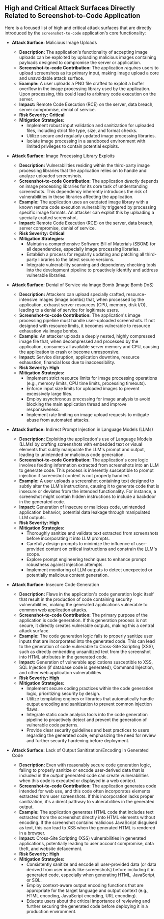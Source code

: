 ## High and Critical Attack Surfaces Directly Related to Screenshot-to-Code Application

Here is a focused list of high and critical attack surfaces that are directly introduced by the `screenshot-to-code` application's core functionality:

*   **Attack Surface:** Malicious Image Uploads
    *   **Description:**  The application's functionality of accepting image uploads can be exploited by uploading malicious images containing payloads designed to compromise the server or application.
    *   **Screenshot-to-code Contribution:** The application *requires* users to upload screenshots as its primary input, making image upload a core and unavoidable attack surface.
    *   **Example:** A user uploads a PNG file crafted to exploit a buffer overflow in the image processing library used by the application. Upon processing, this could lead to arbitrary code execution on the server.
    *   **Impact:**  Remote Code Execution (RCE) on the server, data breach, server compromise, denial of service.
    *   **Risk Severity:** **Critical**
    *   **Mitigation Strategies:**
        *   Implement robust input validation and sanitization for uploaded files, including strict file type, size, and format checks.
        *   Utilize secure and regularly updated image processing libraries.
        *   Isolate image processing in a sandboxed environment with limited privileges to contain potential exploits.

*   **Attack Surface:** Image Processing Library Exploits
    *   **Description:** Vulnerabilities residing within the third-party image processing libraries that the application relies on to handle and analyze uploaded screenshots.
    *   **Screenshot-to-code Contribution:** The application *directly* depends on image processing libraries for its core task of understanding screenshots. This dependency inherently introduces the risk of vulnerabilities in these libraries affecting the application.
    *   **Example:** The application uses an outdated image library with a known remote code execution vulnerability triggered by processing specific image formats. An attacker can exploit this by uploading a specially crafted screenshot.
    *   **Impact:** Remote Code Execution (RCE) on the server, data breach, server compromise, denial of service.
    *   **Risk Severity:** **Critical**
    *   **Mitigation Strategies:**
        *   Maintain a comprehensive Software Bill of Materials (SBOM) for all dependencies, especially image processing libraries.
        *   Establish a process for regularly updating and patching all third-party libraries to the latest secure versions.
        *   Integrate vulnerability scanning and dependency checking tools into the development pipeline to proactively identify and address vulnerable libraries.

*   **Attack Surface:** Denial of Service via Image Bomb (Image Bomb DoS)
    *   **Description:**  Attackers can upload specially crafted, resource-intensive images (image bombs) that, when processed by the application, exhaust server resources (CPU, memory, disk I/O), leading to a denial of service for legitimate users.
    *   **Screenshot-to-code Contribution:** The application's image processing pipeline must handle user-uploaded screenshots. If not designed with resource limits, it becomes vulnerable to resource exhaustion via image bombs.
    *   **Example:** An attacker uploads a deeply nested, highly compressed image file that, when decompressed and processed by the application, consumes all available server memory and CPU, causing the application to crash or become unresponsive.
    *   **Impact:**  Service disruption, application downtime, resource exhaustion, financial loss due to inaccessibility.
    *   **Risk Severity:** **High**
    *   **Mitigation Strategies:**
        *   Implement strict resource limits for image processing operations (e.g., memory limits, CPU time limits, processing timeouts).
        *   Enforce input size limits for uploaded images to prevent excessively large files.
        *   Employ asynchronous processing for image analysis to avoid blocking the main application thread and improve responsiveness.
        *   Implement rate limiting on image upload requests to mitigate abuse from automated attacks.

*   **Attack Surface:** Indirect Prompt Injection in Language Models (LLMs)
    *   **Description:**  Exploiting the application's use of Language Models (LLMs) by crafting screenshots with embedded text or visual elements that subtly manipulate the LLM's prompt and output, leading to unintended or malicious code generation.
    *   **Screenshot-to-code Contribution:** The application's core logic involves feeding information extracted from screenshots into an LLM to generate code. This process is inherently susceptible to prompt injection if screenshot content is not properly handled.
    *   **Example:** A user uploads a screenshot containing text designed to subtly alter the LLM's instructions, causing it to generate code that is insecure or deviates from the intended functionality. For instance, a screenshot might contain hidden instructions to include a backdoor in the generated code.
    *   **Impact:**  Generation of insecure or malicious code, unintended application behavior, potential data leakage through manipulated LLM outputs.
    *   **Risk Severity:** **High**
    *   **Mitigation Strategies:**
        *   Thoroughly sanitize and validate text extracted from screenshots before incorporating it into LLM prompts.
        *   Carefully design prompts to minimize the influence of user-provided content on critical instructions and constrain the LLM's scope.
        *   Explore prompt engineering techniques to enhance prompt robustness against injection attempts.
        *   Implement monitoring of LLM outputs to detect unexpected or potentially malicious content generation.

*   **Attack Surface:** Insecure Code Generation
    *   **Description:** Flaws in the application's code generation logic itself that result in the production of code containing security vulnerabilities, making the generated applications vulnerable to common web application attacks.
    *   **Screenshot-to-code Contribution:** The primary purpose of the application is code generation.  If this generation process is not secure, it directly creates vulnerable outputs, making this a central attack surface.
    *   **Example:** The code generation logic fails to properly sanitize user inputs that are incorporated into the generated code. This can lead to the generation of code vulnerable to Cross-Site Scripting (XSS), such as directly embedding unsanitized text from the screenshot into HTML attributes in the generated code.
    *   **Impact:**  Generation of vulnerable applications susceptible to XSS, SQL Injection (if database code is generated), Command Injection, and other web application vulnerabilities.
    *   **Risk Severity:** **High**
    *   **Mitigation Strategies:**
        *   Implement secure coding practices within the code generation logic, prioritizing security by design.
        *   Utilize templating engines or libraries that automatically handle output encoding and sanitization to prevent common injection flaws.
        *   Integrate static code analysis tools into the code generation pipeline to proactively detect and prevent the generation of vulnerable code patterns.
        *   Provide clear security guidelines and best practices to users regarding the generated code, emphasizing the need for review and further security hardening before deployment.

*   **Attack Surface:** Lack of Output Sanitization/Encoding in Generated Code
    *   **Description:** Even with reasonably secure code generation logic, failing to properly sanitize or encode user-derived data that is included in the *output* generated code can create vulnerabilities when this code is executed or displayed in a web context.
    *   **Screenshot-to-code Contribution:** The application generates code intended for web use, and this code often incorporates elements extracted from user screenshots.  If this incorporation lacks proper sanitization, it's a direct pathway to vulnerabilities in the generated output.
    *   **Example:** The application generates HTML code that includes text extracted from the screenshot directly into HTML elements without encoding. If the screenshot contains malicious JavaScript disguised as text, this can lead to XSS when the generated HTML is rendered in a browser.
    *   **Impact:** Cross-Site Scripting (XSS) vulnerabilities in generated applications, potentially leading to user account compromise, data theft, and website defacement.
    *   **Risk Severity:** **High**
    *   **Mitigation Strategies:**
        *   Consistently sanitize and encode all user-provided data (or data derived from user inputs like screenshots) before including it in generated code, especially when generating HTML, JavaScript, or SQL.
        *   Employ context-aware output encoding functions that are appropriate for the target language and output context (e.g., HTML encoding, JavaScript encoding, URL encoding).
        *   Educate users about the critical importance of reviewing and further securing the generated code before deploying it in a production environment.
